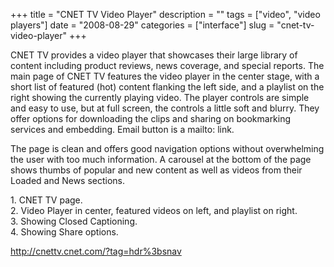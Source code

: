 +++
title = "CNET TV Video Player"
description = ""
tags = ["video", "video players"]
date = "2008-08-29"
categories = ["interface"]
slug = "cnet-tv-video-player"
+++


<p>CNET TV provides a video player that showcases their large library of content including product reviews, news coverage, and special reports. The main page of CNET TV features the video player in the center stage, with a short list of featured (hot) content flanking the left side, and a playlist on the right showing the currently playing video. The player controls are simple and easy to use, but at full screen, the controls a little soft and blurry. They offer options for downloading the clips and sharing on bookmarking services and embedding. Email button is a mailto: link. </p>
<p>The page is clean and offers good navigation options without overwhelming the user with too much information. A carousel at the bottom of the page shows thumbs of popular and new content as well as videos from their Loaded and News sections.</p>
<div id="screens-full" class="clear"><div class="caption">1. CNET TV page.</div><div class="fullimg clear"><a href="//konigi.com/media/interface/cnet-videoplayer-1.png" class="group" rel="group" title="1. CNET TV page."><img src="//konigi.com/media/interface/cnet-videoplayer-1.png" alt="" class="img-responsive"></a></div></div><div id="screens-full" class="clear"><div class="caption">2. Video Player in center, featured videos on left, and playlist on right.</div><div class="fullimg clear"><a href="//konigi.com/media/interface/cnet-videoplayer-2.png" class="group" rel="group" title="2. Video Player in center, featured videos on left, and playlist on right."><img src="//konigi.com/media/interface/cnet-videoplayer-2.png" alt="" class="img-responsive"></a></div></div><div id="screens-full" class="clear"><div class="caption">3. Showing Closed Captioning.</div><div class="fullimg clear"><a href="//konigi.com/media/interface/cnet-videoplayer-3.png" class="group" rel="group" title="3. Showing Closed Captioning."><img src="//konigi.com/media/interface/cnet-videoplayer-3.png" alt="" class="img-responsive"></a></div></div><div id="screens-full" class="clear"><div class="caption">4. Showing Share options.</div><div class="fullimg clear"><a href="//konigi.com/media/interface/cnet-videoplayer-4.png" class="group" rel="group" title="4. Showing Share options."><img src="//konigi.com/media/interface/cnet-videoplayer-4.png" alt="" class="img-responsive"></a></div></div>        
<p><a href="http://cnettv.cnet.com/?tag=hdr%3bsnav">http://cnettv.cnet.com/?tag=hdr%3bsnav</a></p>

